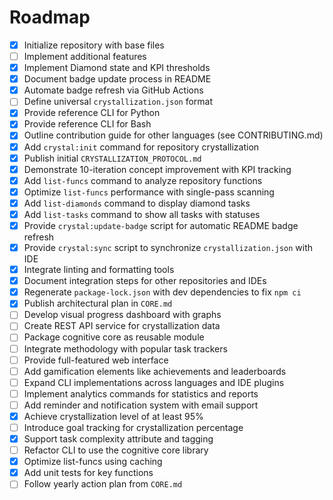 # Roadmap

- [x] Initialize repository with base files
- [ ] Implement additional features
- [x] Implement Diamond state and KPI thresholds
- [x] Document badge update process in README
- [x] Automate badge refresh via GitHub Actions
- [ ] Define universal `crystallization.json` format
- [x] Provide reference CLI for Python
- [x] Provide reference CLI for Bash
- [x] Outline contribution guide for other languages (see CONTRIBUTING.md)
- [x] Add `crystal:init` command for repository crystallization
- [x] Publish initial `CRYSTALLIZATION_PROTOCOL.md`
- [x] Demonstrate 10-iteration concept improvement with KPI tracking
- [x] Add `list-funcs` command to analyze repository functions
- [x] Optimize `list-funcs` performance with single-pass scanning
- [x] Add `list-diamonds` command to display diamond tasks
- [x] Add `list-tasks` command to show all tasks with statuses
- [x] Provide `crystal:update-badge` script for automatic README badge refresh
- [x] Provide `crystal:sync` script to synchronize `crystallization.json` with IDE
- [x] Integrate linting and formatting tools
- [x] Document integration steps for other repositories and IDEs
- [x] Regenerate `package-lock.json` with dev dependencies to fix `npm ci`
- [x] Publish architectural plan in `CORE.md`
- [ ] Develop visual progress dashboard with graphs
- [ ] Create REST API service for crystallization data
- [ ] Package cognitive core as reusable module
- [ ] Integrate methodology with popular task trackers
- [ ] Provide full-featured web interface
- [ ] Add gamification elements like achievements and leaderboards
- [ ] Expand CLI implementations across languages and IDE plugins
- [ ] Implement analytics commands for statistics and reports
- [ ] Add reminder and notification system with email support
- [x] Achieve crystallization level of at least 95%
- [ ] Introduce goal tracking for crystallization percentage
- [x] Support task complexity attribute and tagging
- [ ] Refactor CLI to use the cognitive core library
- [x] Optimize list-funcs using caching
- [x] Add unit tests for key functions
- [ ] Follow yearly action plan from `CORE.md`
